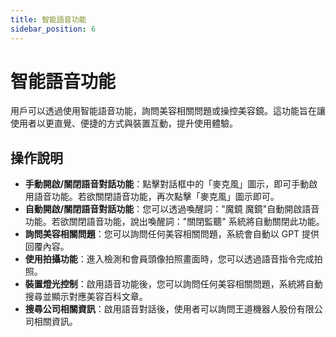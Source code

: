 ```yaml
---
title: 智能語音功能
sidebar_position: 6
---
```


# 智能語音功能

用戶可以透過使用智能語音功能，詢問美容相關問題或操控美容鏡。這功能旨在讓使用者以更直覺、便捷的方式與裝置互動，提升使用體驗。

## 操作說明

- **手動開啟/關閉語音對話功能**：點擊對話框中的「麥克風」圖示，即可手動啟用語音功能。若欲關閉語音功能，再次點擊「麥克風」圖示即可。
- **自動開啟/關閉語音對話功能**：您可以透過喚醒詞："魔鏡 魔鏡"自動開啟語音功能。若欲關閉語音功能，說出喚醒詞："關閉監聽" 系統將自動關閉此功能。
- **詢問美容相關問題**：您可以詢問任何美容相關問題，系統會自動以 GPT 提供回覆內容。
- **使用拍攝功能**：進入檢測和會員頭像拍照畫面時，您可以透過語音指令完成拍照。
- **裝置燈光控制**：啟用語音功能後，您可以詢問任何美容相關問題，系統將自動搜尋並顯示對應美容百科文章。
- **搜尋公司相關資訊**：啟用語音對話後，使用者可以詢問王道機器人股份有限公司相關資訊。
